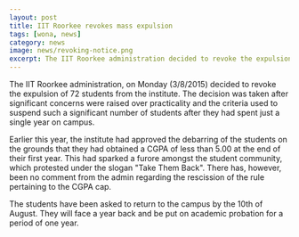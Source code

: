 ```yaml
---
layout: post
title: IIT Roorkee revokes mass expulsion
tags: [wona, news]
category: news
image: news/revoking-notice.png
excerpt: The IIT Roorkee administration decided to revoke the expulsion of 72 students from the institute.
---
```

The IIT Roorkee administration, on Monday (3/8/2015) decided to revoke the expulsion of 72 students from the institute. The decision was taken after significant concerns were raised over practicality and the criteria used to suspend such a significant number of students after they had spent just a single year on campus.

Earlier this year, the institute had approved the debarring of the students on the grounds that they had obtained a CGPA of less than 5.00 at the end of their first year. This had sparked a furore amongst the student community, which protested under the slogan "Take Them Back". There has, however, been no comment from the admin regarding the rescission of the rule pertaining to the CGPA cap.

 The students have been asked to return to the campus by the 10th of August. They will face a year back and be put on academic probation for a period of one year.
